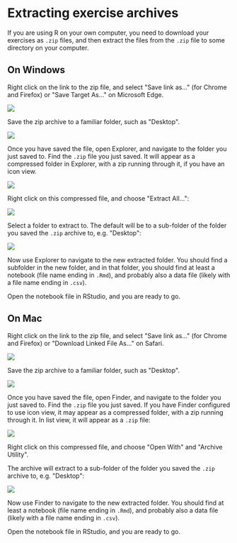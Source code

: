 # Extracting exercise archives

If you are using R on your own computer, you need to download your exercises as
`.zip` files, and then extract the files from the `.zip` file to some directory
on your computer.

## On Windows

Right click on the link to the zip file, and select "Save link as..." (for
Chrome and Firefox) or "Save Target As..." on Microsoft Edge.

![](../file_contents/course%20files/images/save_as.png)

Save the zip archive to a familiar folder, such as "Desktop".

![](../file_contents/course%20files/images/save_as_desktop.png)

Once you have saved the file, open Explorer, and navigate to the folder you just saved to.  Find the `.zip` file you just saved.  It will appear as a compressed folder in Explorer, with a zip running through it, if you have an icon view.

![](../file_contents/course%20files/images/desktop_zipped_archive.png)

Right click on this compressed file, and choose "Extract All...":

![](../file_contents/course%20files/images/desktop_zipped_extract_all.png)

Select a folder to extract to.  The default will be to a sub-folder of the
folder you saved the `.zip` archive to, e.g. "Desktop":

![](../file_contents/course%20files/images/desktop_zipped_extract_to.png)

Now use Explorer to navigate to the new extracted folder.  You should find
a subfolder in the new folder, and in that folder, you should find at least
a notebook (file name ending in `.Rmd`), and probably also a data file (likely
with a file name ending in `.csv`).

Open the notebook file in RStudio, and you are ready to go.

## On Mac

Right click on the link to the zip file, and select "Save link as..." (for
Chrome and Firefox) or "Download Linked File As..." on Safari.

![](../file_contents/course%20files/images/save_as.png)

Save the zip archive to a familiar folder, such as "Desktop".

![](../file_contents/course%20files/images/save_as_desktop_mac.png)

Once you have saved the file, open Finder, and navigate to the folder you just saved to.  Find the `.zip` file you just saved.  If you have Finder configured to use icon view, it may appear as a compressed folder,  with a zip running through it.  In list view, it will appear as a `.zip` file:

![](../file_contents/course%20files/images/desktop_zipped_archive_mac.png)

Right click on this compressed file, and choose "Open With" and "Archive
Utility".

The archive will extract to a sub-folder of the folder you saved the `.zip`
archive to, e.g. "Desktop":

![](../file_contents/course%20files/images/desktop_zipped_extracted_folder_mac.png)

Now use Finder to navigate to the new extracted folder.  You should find
at least a notebook (file name ending in `.Rmd`), and probably also a data file (likely with a file name ending in `.csv`).

Open the notebook file in RStudio, and you are ready to go.
